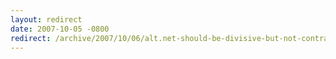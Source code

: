 ```yaml
---
layout: redirect
date: 2007-10-05 -0800
redirect: /archive/2007/10/06/alt.net-should-be-divisive-but-not-contrarian.aspx/
---
```

